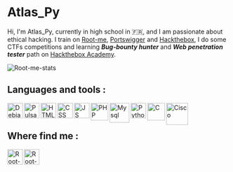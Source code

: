 <h1>Atlas_Py</h1>

Hi, I'm Atlas_Py, currently in high school in 🇫🇷, and I am passionate about ethical hacking. I train on <a href="https://www.root-me.org/">Root-me</a>, <a href="https://portswigger.net/web-security"> Portswigger</a> and <a href="https://app.hackthebox.com/home">Hackthebox</a>, I do some CTFs competitions and learning <strong><i>Bug-bounty hunter</i></strong> and <strong><i>Web penetration tester</i></strong> path on <a href="https:/academy.hackthebox.com">Hackthebox Academy</a>.


![Root-me-stats](https://root-me-diff.vercel.app/rm-gh?nickname=Atlas_Py&gstats=show&style=dark)

<h2>Languages and tools :</h2>

<img align="left" alt="Debian" width="35px" src="https://cdn.jsdelivr.net/gh/devicons/devicon/icons/debian/debian-original.svg" />
<img align="left" alt="Pulsar editor" width="35px" src="https://web.pulsar-edit.dev/public/pulsar_name.svg" />
<img align="left" alt="HTML" width="35px" src="https://cdn.jsdelivr.net/gh/devicons/devicon/icons/html5/html5-original.svg" />
<img align="left" alt="CSS" width="35px" src="https://cdn.jsdelivr.net/gh/devicons/devicon/icons/css3/css3-original.svg" />
<img align="left" alt="JS" width="35px" src="https://cdn.jsdelivr.net/gh/devicons/devicon/icons/javascript/javascript-original.svg" />
<img align="left" alt="PHP" width="40px" src="https://cdn.jsdelivr.net/gh/devicons/devicon/icons/php/php-original.svg" />
<img align="left" alt="Mysql" width="45px" src="https://cdn-icons-png.flaticon.com/512/4299/4299956.png" />
<img align="left" alt="Python" width="35px" src="https://cdn.jsdelivr.net/gh/devicons/devicon/icons/python/python-original.svg" />
<img align="left" alt="C" width="40px" src="https://cdn.jsdelivr.net/gh/devicons/devicon/icons/c/c-original.svg" />
<img align="left" alt="Cisco" width="50px" src="https://upload.wikimedia.org/wikipedia/commons/0/08/Cisco_logo_blue_2016.svg" />
</br></br>

<h2>Where find me : </h2>

<a href="https://www.root-me.org/Atlas_py" target="_blank"><img align="left" alt="Root-me" width="35px" src="https://www.root-me.org/IMG/siteon0.svg" />
<a href="https://discordapp.com/users/1025438028530991175" target="_blank"><img align="left" alt="Root-me" width="35px" src="https://www.svgrepo.com/show/330307/discord.svg" />
